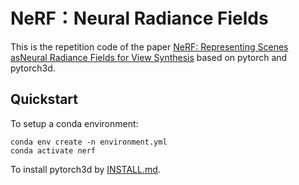# NeRF：Neural Radiance Fields
This is the repetition code of the paper [NeRF: Representing Scenes asNeural Radiance Fields for View Synthesis](https://arxiv.org/pdf/2003.08934.pdf?ref=https://githubhelp.com) based on pytorch and pytorch3d.

## Quickstart
To setup a conda environment:
```
conda env create -n environment.yml
conda activate nerf
```

To install pytorch3d by [INSTALL.md](https://github.com/facebookresearch/pytorch3d/blob/main/INSTALL.md).
